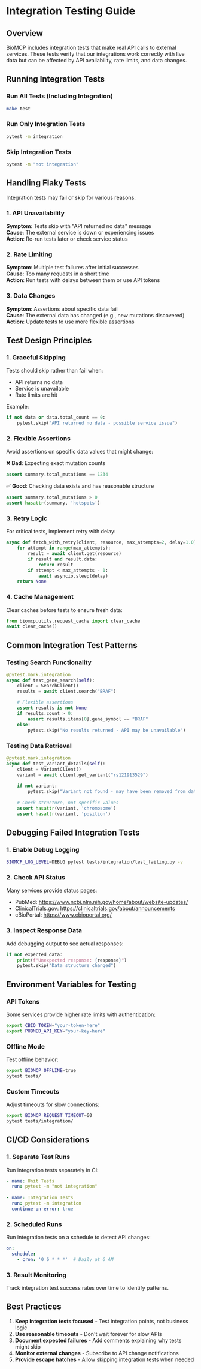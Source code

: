 # Integration Testing Guide

## Overview

BioMCP includes integration tests that make real API calls to external services. These tests verify that our integrations work correctly with live data but can be affected by API availability, rate limits, and data changes.

## Running Integration Tests

### Run All Tests (Including Integration)
```bash
make test
```

### Run Only Integration Tests
```bash
pytest -m integration
```

### Skip Integration Tests
```bash
pytest -m "not integration"
```

## Handling Flaky Tests

Integration tests may fail or skip for various reasons:

### 1. API Unavailability
**Symptom**: Tests skip with "API returned no data" message  
**Cause**: The external service is down or experiencing issues  
**Action**: Re-run tests later or check service status

### 2. Rate Limiting
**Symptom**: Multiple test failures after initial successes  
**Cause**: Too many requests in a short time  
**Action**: Run tests with delays between them or use API tokens

### 3. Data Changes
**Symptom**: Assertions about specific data fail  
**Cause**: The external data has changed (e.g., new mutations discovered)  
**Action**: Update tests to use more flexible assertions

## Test Design Principles

### 1. Graceful Skipping
Tests should skip rather than fail when:
- API returns no data
- Service is unavailable
- Rate limits are hit

Example:
```python
if not data or data.total_count == 0:
    pytest.skip("API returned no data - possible service issue")
```

### 2. Flexible Assertions
Avoid assertions on specific data values that might change:

❌ **Bad**: Expecting exact mutation counts
```python
assert summary.total_mutations == 1234
```

✅ **Good**: Checking data exists and has reasonable structure
```python
assert summary.total_mutations > 0
assert hasattr(summary, 'hotspots')
```

### 3. Retry Logic
For critical tests, implement retry with delay:
```python
async def fetch_with_retry(client, resource, max_attempts=2, delay=1.0):
    for attempt in range(max_attempts):
        result = await client.get(resource)
        if result and result.data:
            return result
        if attempt < max_attempts - 1:
            await asyncio.sleep(delay)
    return None
```

### 4. Cache Management
Clear caches before tests to ensure fresh data:
```python
from biomcp.utils.request_cache import clear_cache
await clear_cache()
```

## Common Integration Test Patterns

### Testing Search Functionality
```python
@pytest.mark.integration
async def test_gene_search(self):
    client = SearchClient()
    results = await client.search("BRAF")
    
    # Flexible assertions
    assert results is not None
    if results.count > 0:
        assert results.items[0].gene_symbol == "BRAF"
    else:
        pytest.skip("No results returned - API may be unavailable")
```

### Testing Data Retrieval
```python
@pytest.mark.integration
async def test_variant_details(self):
    client = VariantClient()
    variant = await client.get_variant("rs121913529")
    
    if not variant:
        pytest.skip("Variant not found - may have been removed from database")
    
    # Check structure, not specific values
    assert hasattr(variant, 'chromosome')
    assert hasattr(variant, 'position')
```

## Debugging Failed Integration Tests

### 1. Enable Debug Logging
```bash
BIOMCP_LOG_LEVEL=DEBUG pytest tests/integration/test_failing.py -v
```

### 2. Check API Status
Many services provide status pages:
- PubMed: https://www.ncbi.nlm.nih.gov/home/about/website-updates/
- ClinicalTrials.gov: https://clinicaltrials.gov/about/announcements
- cBioPortal: https://www.cbioportal.org/

### 3. Inspect Response Data
Add debugging output to see actual responses:
```python
if not expected_data:
    print(f"Unexpected response: {response}")
    pytest.skip("Data structure changed")
```

## Environment Variables for Testing

### API Tokens
Some services provide higher rate limits with authentication:
```bash
export CBIO_TOKEN="your-token-here"
export PUBMED_API_KEY="your-key-here"
```

### Offline Mode
Test offline behavior:
```bash
export BIOMCP_OFFLINE=true
pytest tests/
```

### Custom Timeouts
Adjust timeouts for slow connections:
```bash
export BIOMCP_REQUEST_TIMEOUT=60
pytest tests/integration/
```

## CI/CD Considerations

### 1. Separate Test Runs
Run integration tests separately in CI:
```yaml
- name: Unit Tests
  run: pytest -m "not integration"
  
- name: Integration Tests
  run: pytest -m integration
  continue-on-error: true
```

### 2. Scheduled Runs
Run integration tests on a schedule to detect API changes:
```yaml
on:
  schedule:
    - cron: '0 6 * * *'  # Daily at 6 AM
```

### 3. Result Monitoring
Track integration test success rates over time to identify patterns.

## Best Practices

1. **Keep integration tests focused** - Test integration points, not business logic
2. **Use reasonable timeouts** - Don't wait forever for slow APIs
3. **Document expected failures** - Add comments explaining why tests might skip
4. **Monitor external changes** - Subscribe to API change notifications
5. **Provide escape hatches** - Allow skipping integration tests when needed
